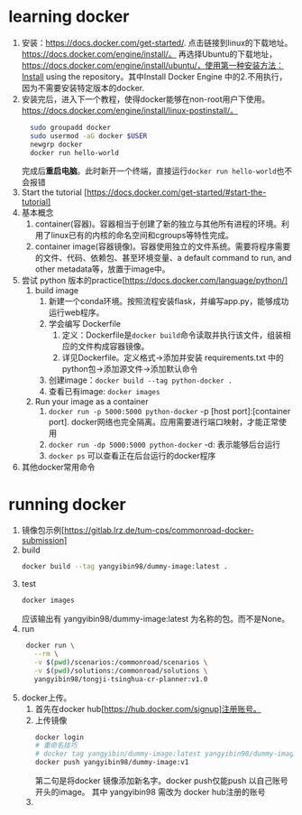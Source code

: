 # learning docker
1. 安装：https://docs.docker.com/get-started/. 点击链接到linux的下载地址。https://docs.docker.com/engine/install/。 再选择Ubuntu的下载地址，https://docs.docker.com/engine/install/ubuntu/，使用第一种安装方法：Install using the repository。其中Install Docker Engine 中的2.不用执行，因为不需要安装特定版本的docker.
2. 安装完后，进入下一个教程，使得docker能够在non-root用户下使用。https://docs.docker.com/engine/install/linux-postinstall/。
    ```bash
      sudo groupadd docker
      sudo usermod -aG docker $USER
      newgrp docker 
      docker run hello-world
    ```
    完成后**重启电脑**。此时新开一个终端，直接运行`docker run hello-world`也不会报错
3. Start the tutorial [https://docs.docker.com/get-started/#start-the-tutorial]
4. 基本概念
   1. container(容器)。容器相当于创建了新的独立与其他所有进程的环境。利用了linux已有的内核的命名空间和cgroups等特性完成。
   2. container image(容器镜像)。容器使用独立的文件系统。需要将程序需要的文件、代码、依赖包、甚至环境变量、a default command to run, and other metadata等，放置于image中。
5. 尝试 python 版本的practice[https://docs.docker.com/language/python/]
   1. build image
      1. 新建一个conda环境。按照流程安装flask，并编写app.py，能够成功运行web程序。
      2. 学会编写 Dockerfile
         1. 定义：Dockerfile是`docker build`命令读取并执行该文件，组装相应的文件构成容器镜像。
         2. 详见Dockerfile。定义格式->添加并安装 requirements.txt 中的python包->添加源文件->添加默认命令
      3. 创建image：`docker build --tag python-docker .`
      4. 查看已有image: `docker images`
   2. Run your image as a container
      1. `docker run -p 5000:5000 python-docker` -p [host port]:[container port]. docker网络也完全隔离。应用需要进行端口映射，才能正常使用
      2. `docker run -dp 5000:5000 python-docker` -d: 表示能够后台运行
      3. `docker ps` 可以查看正在后台运行的docker程序
6. 其他docker常用命令


# running docker
1. 镜像包示例[https://gitlab.lrz.de/tum-cps/commonroad-docker-submission]
2. build
   ```bash
   docker build --tag yangyibin98/dummy-image:latest .

   ```
3. test
   ```bash
   docker images
   ```
   应该输出有 yangyibin98/dummy-image:latest 为名称的包。而不是None。
4. run
   ```bash
    docker run \
      --rm \
      -v $(pwd)/scenarios:/commonroad/scenarios \
      -v $(pwd)/solutions:/commonroad/solutions \
      yangyibin98/tongji-tsinghua-cr-planner:v1.0

   ```
5. docker上传。
   1. 首先在docker hub[https://hub.docker.com/signup]注册账号。
   2. 上传镜像
      ```bash
      docker login
      # 重命名技巧
      # docker tag yangyibin/dummy-image:latest yangyibin98/dummy-image:v1
      docker push yangyibin98/dummy-image:v1
      ```
      第二句是将docker 镜像添加新名字。docker push仅能push 以自己账号开头的image。
      其中 yangyibin98 需改为 docker hub注册的账号
   3. 